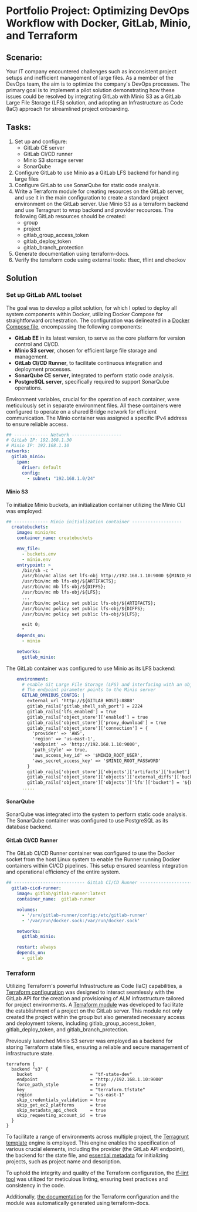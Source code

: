 # Portfolio Project: Optimizing DevOps Workflow with Docker, GitLab, Minio, and Terraform
## Scenario:
Your IT company encountered challenges such as inconsistent project setups and inefficient management of large files. As a member of the DevOps team, the aim is to optimize the company's DevOps processes. The primary goal is to implement a pilot solution demonstrating how these issues could be resolved by integrating GitLab with Minio S3 as a GitLab Large File Storage (LFS) solution, and adopting an Infrastructure as Code (IaC) approach for streamlined project onboarding. 
## Tasks:
1. Set up and configure: 
	- GitLab CE server
	- GitLab CI/CD runner
	- Minio S3 storrage server
	- SonarQube
2. Configure GitLab to use Minio as a GitLab LFS backend for handling large files
3. Configure GitLab to use SonarQube for static code analysis.
4. Write a Terraform module for creating resources on the GitLab server, and use it in the main configuration to create a standard project environment on the GitLab server. Use Minio S3 as a terraform backend and use Terragrunt to wrap backend and provider recources. The following GitLab resources should be created:
	- group
	- project
	- gitlab_group_access_token
	- gitlab_deploy_token
	- gitlab_branch_protection
5. Generate documentation using terraform-docs.
6. Verify the terraform code using external tools: tfsec, tflint and checkov
## Solution
### Set up GitLab AML toolset
The goal was to develop a pilot solution, for which I opted to deploy all system components within Docker, utilizing Docker Compose for straightforward orchestration. The configuration was delineated in a [Docker Compose file](gitlab/docker-compose.yaml), encompassing the following components:
- **GitLab EE** in its latest version, to serve as the core platform for version control and CI/CD.
- **Minio S3 server**, chosen for efficient large file storage and management.
- **GitLab CI/CD Runner**, to facilitate continuous integration and deployment processes.
- **SonarQube CE server**, integrated to perform static code analysis.
- **PostgreSQL server**, specifically required to support SonarQube operations.

Environment variables, crucial for the operation of each container, were meticulously set in separate environment files.
All these containers were configured to operate on a shared Bridge network for efficient communication. The Minio container was assigned a specific IPv4 address to ensure reliable access.
```yaml
## ------------- Network -------------------
# GitLab IP: 192.168.1.30
# Minio IP: 192.168.1.10
networks:
  gitlab_minio:
    ipam:
      driver: default
      config:
        - subnet: "192.168.1.0/24"
```
#### Minio S3
To initialize Minio buckets, an initialization container utilizing the Minio CLI was employed:
```yaml
## ------------- Minio initialization container -------------------
  createbuckets:
    image: minio/mc
    container_name: createbuckets

    env_file:
      - buckets.env
      - minio.env
    entrypoint: >
      /bin/sh -c "
      /usr/bin/mc alias set lfs-obj http://192.168.1.10:9000 ${MINIO_ROOT_USER} ${MINIO_ROOT_PASSWORD};
      /usr/bin/mc mb lfs-obj/${ARTIFACTS};
      /usr/bin/mc mb lfs-obj/${DIFFS};
      /usr/bin/mc mb lfs-obj/${LFS};
      ...
      /usr/bin/mc policy set public lfs-obj/${ARTIFACTS};
      /usr/bin/mc policy set public lfs-obj/${DIFFS};
      /usr/bin/mc policy set public lfs-obj/${LFS};

      exit 0;
      "
    depends_on:
      - minio

    networks:
      gitlab_minio:      
```

The GitLab container was configured to use Minio as its LFS backend:
```yaml
    environment:
      # enable Git Large File Storage (LFS) and interfacing with an object storage system Minio
      # The endpoint parameter points to the Minio server      
      GITLAB_OMNIBUS_CONFIG: |
        external_url 'http://${GITLAB_HOST}:8888'
        gitlab_rails['gitlab_shell_ssh_port'] = 2224
        gitlab_rails['lfs_enabled'] = true
        gitlab_rails['object_store']['enabled'] = true
        gitlab_rails['object_store']['proxy_download'] = true
        gitlab_rails['object_store']['connection'] = {
          'provider' => 'AWS',
          'region' => 'us-east-1',
          'endpoint' => 'http://192.168.1.10:9000',
          'path_style' => true,
          'aws_access_key_id' => '$MINIO_ROOT_USER',
          'aws_secret_access_key' => '$MINIO_ROOT_PASSWORD'
        }
        gitlab_rails['object_store']['objects']['artifacts']['bucket'] = '${ARTIFACTS}'
        gitlab_rails['object_store']['objects']['external_diffs']['bucket'] = '${DIFFS}'
        gitlab_rails['object_store']['objects']['lfs']['bucket'] = '${LFS}'
      .....
```

#### SonarQube
SonarQube was integrated into the system to perform static code analysis. The SonarQube container was configured to use PostgreSQL as its database backend.

#### GitLab CI/CD Runner
The GitLab CI/CD Runner container was configured to use the Docker socket from the host Linux system to enable the Runner running Docker containers within CI/CD pipelines. This setup ensured seamless integration and operational efficiency of the entire system. 

```yaml
## --------------------------- GitLab CI/CD Runner -----------------------------  
  gitlab-cicd-runner:
    image: gitlab/gitlab-runner:latest
    container_name:  gitlab-runner

    volumes:
      - '/srv/gitlab-runner/config:/etc/gitlab-runner'
      - '/var/run/docker.sock:/var/run/docker.sock'

    networks:
      gitlab_minio:

    restart: always    
    depends_on:
      - gitlab
```
### Terraform
Utilizing Terraform's powerful Infrastructure as Code (IaC) capabilities, a [Terraform configuration](project-iac/) was designed to interact seamlessly with the GitLab API for the creation and provisioning of ALM infrastructure tailored for project environments. A [Terraform module](project-iac/modules/gitlab_init/) was developed to facilitate the establishment of a project on the GitLab server. This module not only created the project within the group but also generated necessary access and deployment tokens, including gitlab_group_access_token, gitlab_deploy_token, and gitlab_branch_protection.

Previously luanched Minio S3 server was employed as a backend for storing Terraform state files, ensuring a reliable and secure management of infrastructure state.
```hcl
terraform {
  backend "s3" {
    bucket                      = "tf-state-dev"
    endpoint                    = "http://192.168.1.10:9000"
    force_path_style            = true
    key                         = "terraform.tfstate"
    region                      = "us-east-1"
    skip_credentials_validation = true
    skip_get_ec2_platforms      = true
    skip_metadata_api_check     = true
    skip_requesting_account_id  = true
  }
}
```
To facilitate a range of environments across multiple project, the [Terragrunt template](project-iac/terragrunt.hcl) engine is employed. This engine enables the specification of various crucial elements, including the provider (the GitLab API endpoint), the backend for the state file, and [essential metadata](project-iac/environment/webac.tfvars) for initializing projects, such as project name and description.

To uphold the integrity and quality of the Terraform configuration, the [tf-lint tool](project-iac/.tflint.hcl) was utilized for meticulous linting, ensuring best practices and consistency in the code.

Additionally, [the documentation](project-iac/.terraorm-docs.yml) for the Terraform configuration and the module was automatically generated using terraform-docs. 
